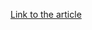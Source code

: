 [Link to the article](https://thehackernews.com/2025/05/top-5-bcdr-capabilities-for-ransomware-defense.html)

